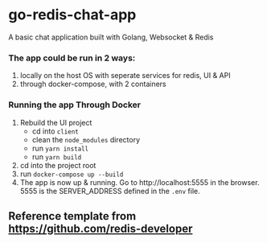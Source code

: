 # go-redis-chat-app
A basic chat application built with Golang, Websocket &amp; Redis

### The app could be run in 2 ways:
1. locally on the host OS with seperate services for redis, UI & API
2. through docker-compose, with 2 containers


### Running the app Through Docker
1. Rebuild the UI project
    - cd into `client`
    - clean the `node_modules` directory
    - run `yarn install`
    - run `yarn build`
2. cd into the project root
3. run `docker-compose up --build`
4. The app is now up & running. Go to http://localhost:5555 in the browser. 5555 is the SERVER_ADDRESS defined in the `.env` file.


## Reference template from https://github.com/redis-developer
